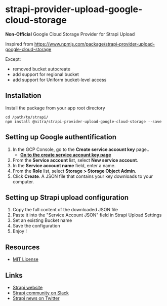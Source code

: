 # strapi-provider-upload-google-cloud-storage

**Non-Official** Google Cloud Storage Provider for Strapi Upload

Inspired from https://www.npmjs.com/package/strapi-provider-upload-google-cloud-storage

Except:

- removed bucket autocreate
- add support for regional bucket
- add support for Uniform bucket-level access

## Installation

Install the package from your app root directory

```
cd /path/to/strapi/
npm install @nitra/strapi-provider-upload-google-cloud-storage --save
```

## Setting up Google authentification

1. In the GCP Console, go to the **Create service account key** page..
   - **[Go to the create service account key page](https://console.cloud.google.com/apis/credentials/serviceaccountkey)**
2. From the **Service account** list, select **New service account**.
3. In the **Service account name** field, enter a name.
4. From the **Role** list, select **Storage > Storage Object Admin**.
5. Click **Create**. A JSON file that contains your key downloads to your computer.

## Setting up Strapi upload configuration

1. Copy the full content of the downloaded JSON file
2. Paste it into the "Service Account JSON" field in Strapi Upload Settings
3. Set an existing Bucket name
4. Save the configuration
5. Enjoy !

## Resources

- [MIT License](LICENSE.md)

## Links

- [Strapi website](http://strapi.io/)
- [Strapi community on Slack](http://slack.strapi.io)
- [Strapi news on Twitter](https://twitter.com/strapijs)
